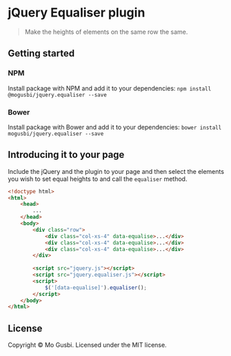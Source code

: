 # jQuery Equaliser plugin
> Make the heights of elements on the same row the same.

## Getting started
### NPM
Install package with NPM and add it to your dependencies:
`npm install @mogusbi/jquery.equaliser --save`

### Bower
Install package with Bower and add it to your dependencies:
`bower install mogusbi/jquery.equaliser --save`

## Introducing it to your page
Include the jQuery and the plugin to your page and then select the elements you wish to set equal heights to and call the `equaliser` method.

```html
<!doctype html>
<html>
	<head>
		...
	</head>
	<body>
		<div class="row">
			<div class="col-xs-4" data-equalise>...</div>
			<div class="col-xs-4" data-equalise>...</div>
			<div class="col-xs-4" data-equalise>...</div>
		</div>
		
		<script src="jquery.js"></script>
		<script src="jquery.equaliser.js"></script>
		<script>
			$('[data-equalise]').equaliser();
		</script>
	</body>
</html>
```

## License
Copyright &copy; Mo Gusbi.
Licensed under the MIT license.